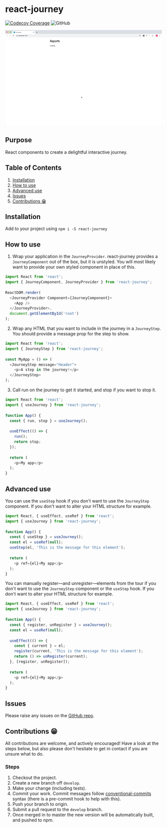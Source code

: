 # react-journey

[![Codecov Coverage](https://img.shields.io/codecov/c/github/nickheal/react-journey/master.svg?style=flat)](https://codecov.io/gh/nickheal/react-journey/)
![GitHub](https://img.shields.io/github/license/nickheal/react-journey)

![Screenshot](https://github.com/nickheal/react-journey/blob/master/docs/demo.gif?raw=true)

## Purpose

React components to create a delightful interactive journey.

## Table of Contents
1. [Installation](#installation)
2. [How to use](#how-to-use)
3. [Advanced use](#advanced-use)
4. [Issues](#issues)
5. [Contributions 😁](#contributions-😁)

## Installation

Add to your project using `npm i -S react-journey`

## How to use

1. Wrap your application in the `JourneyProvider`. react-journey provides a `JourneyComponent` out of the box, but it is unstyled. You will most likely want to provide your own styled component in place of this.

```javascript
import React from 'react';
import { JourneyComponent, JourneyProvider } from 'react-journey';

ReactDOM.render(
  <JourneyProvider Component={JourneyComponent}>
    <App />
  </JourneyProvider>,
  document.getElementById('root')
);
```

2. Wrap any HTML that you want to include in the journey in a `JourneyStep`. You should provide a message prop for the step to show.

```javascript
import React from 'react';
import { JourneyStep } from 'react-journey';

const MyApp = () => (
  <JourneyStep message="Header">
    <p>A step in the journey!</p>
  </JourneyStep>
);
```

3. Call run on the journey to get it started, and stop if you want to stop it.

```javascript
import React from 'react';
import { useJourney } from 'react-journey';

function App() {
  const { run, stop } = useJourney();

  useEffect(() => {
    run();
    return stop;
  });

  return (
    <p>My app</p>
  );
}
```

## Advanced use

You can use the `useStep` hook if you don't want to use the `JourneyStep` component. If you don't want to alter your HTML structure for example.

```javascript
import React, { useEffect, useRef } from 'react';
import { useJourney } from 'react-journey';

function App() {
  const { useStep } = useJourney();
  const el = useRef(null);
  useStep(el, 'This is the message for this element');

  return (
    <p ref={el}>My app</p>
  );
}
```

You can manually register—and unregister—elements from the tour if you don't want to use the `JourneyStep` component or the `useStep` hook. If you don't want to alter your HTML structure for example.

```javascript
import React, { useEffect, useRef } from 'react';
import { useJourney } from 'react-journey';

function App() {
  const { register, unRegister } = useJourney();
  const el = useRef(null);

  useEffect(() => {
    const { current } = el;
    register(current, 'This is the message for this element');
    return () => unRegister(current);
  }, [register, unRegister]);

  return (
    <p ref={el}>My app</p>
  );
}
```

## Issues

Please raise any issues on the [GitHub repo](https://github.com/nickheal/react-journey/issues).

## Contributions 😁

All contributions are welcome, and actively encouraged! Have a look at the steps below, but also please don't hesitate to get in contact if you are unsure what to do.

### Steps
1. Checkout the project.
2. Create a new branch off `develop`.
3. Make your change (including tests).
4. Commit your work. Commit messages follow [conventional-commits](https://www.conventionalcommits.org/en/v1.0.0/) syntax (there is a pre-commit hook to help with this).
5. Push your branch to origin.
6. Submit a pull request to the `develop` branch.
7. Once merged in to master the new version will be automatically built, and pushed to npm.
